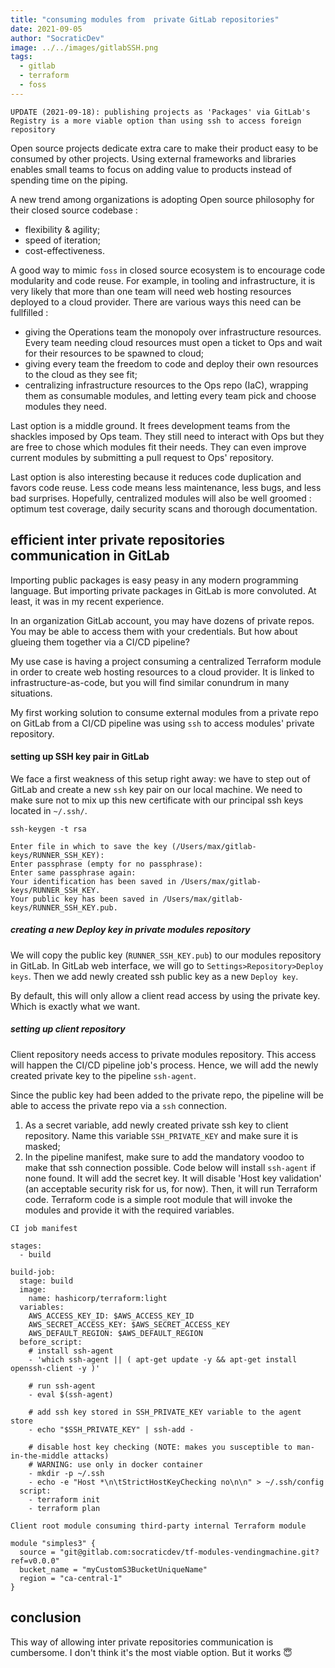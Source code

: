 ```yaml
---
title: "consuming modules from  private GitLab repositories"
date: 2021-09-05
author: "SocraticDev"
image: ../../images/gitlabSSH.png
tags:
  - gitlab
  - terraform
  - foss
---
```

`UPDATE (2021-09-18): publishing projects as 'Packages' via GitLab's Registry is a more viable option than using ssh to access foreign repository` 


Open source projects dedicate extra care to make their product easy to be consumed by other projects. Using external frameworks and libraries enables small teams to focus on adding value to products instead of spending time on the piping.

A new trend among organizations is adopting Open source philosophy for their closed source codebase : 
- flexibility & agility;
- speed of iteration;
- cost-effectiveness.

A good way to mimic `foss` in closed source ecosystem is to encourage code modularity and code reuse. For example, in tooling and infrastructure, it is very likely that more than one team will need web hosting resources deployed to a cloud provider. There are various ways this need can be fullfilled : 
- giving the Operations team the monopoly over infrastructure resources. Every team needing cloud resources must open a ticket to Ops and wait for their resources to be spawned to cloud;
- giving every team the freedom to code and deploy their own resources to the cloud as they see fit;
- centralizing infrastructure resources to the Ops repo (IaC), wrapping them as consumable modules, and letting every team pick and choose modules they need.

Last option is a middle ground. It frees development teams from the shackles imposed by Ops team. They still need to interact with Ops but they are free to chose which modules fit their needs. They can even improve current modules by submitting a pull request to Ops' repository.

Last option is also interesting because it reduces code duplication and favors code reuse. Less code means less maintenance, less bugs, and less bad surprises. Hopefully, centralized modules will also be well groomed : optimum test coverage, daily security scans and thorough documentation.

## efficient inter private repositories communication in GitLab
Importing public packages is easy peasy in any modern programming language. But importing private packages in GitLab is more convoluted. At least, it was in my recent experience.

In an organization GitLab account, you may have dozens of private repos. You may be able to access them with your credentials. But how about glueing them together via a CI/CD pipeline?

My use case is having a project consuming a centralized Terraform module in order to create web hosting resources to a cloud provider. It is linked to infrastructure-as-code, but you will find similar conundrum in many situations.

My first working solution to consume external modules from a private repo on GitLab from a CI/CD pipeline was using `ssh` to access modules' private repository.

#### setting up SSH key pair in GitLab
We face a first weakness of this setup right away: we have to step out of GitLab and create a new `ssh` key pair on our local machine. We need to make sure not to mix up this new certificate with our principal ssh keys located in `~/.ssh/`.

```
ssh-keygen -t rsa
```

```
Enter file in which to save the key (/Users/max/gitlab-keys/RUNNER_SSH_KEY):
Enter passphrase (empty for no passphrase):
Enter same passphrase again:
Your identification has been saved in /Users/max/gitlab-keys/RUNNER_SSH_KEY.
Your public key has been saved in /Users/max/gitlab-keys/RUNNER_SSH_KEY.pub.
```

##### creating a new Deploy key in private modules repository
We will copy the public key (`RUNNER_SSH_KEY.pub`) to our modules repository in GitLab. In GitLab web interface, we will go to `Settings>Repository>Deploy keys`. Then we add newly created ssh public key as a new `Deploy key`. 

By default, this will only allow a client read access by using the private key. Which is exactly what we want.

##### setting up client repository
Client repository needs access to private modules repository. This access will happen the CI/CD pipeline job's process. Hence, we will add the newly created private key to the pipeline `ssh-agent`. 

Since the public key had been added to the private repo, the pipeline will be able to access the private repo via a `ssh` connection.

1. As a secret variable, add newly created private ssh key to client repository. Name this variable `SSH_PRIVATE_KEY` and make sure it is masked;
2. In the pipeline manifest, make sure to add the mandatory voodoo to make that ssh connection possible. Code below will install `ssh-agent` if none found. It will add the secret key. It will disable 'Host key validation' (an acceptable security risk for us, for now). Then, it will run Terraform code. Terraform code is a simple root module that will invoke the modules and provide it with the required variables.

`CI job manifest`
```
stages:          
  - build

build-job:       
  stage: build
  image:
    name: hashicorp/terraform:light
  variables:
    AWS_ACCESS_KEY_ID: $AWS_ACCESS_KEY_ID
    AWS_SECRET_ACCESS_KEY: $AWS_SECRET_ACCESS_KEY
    AWS_DEFAULT_REGION: $AWS_DEFAULT_REGION
  before_script:
    # install ssh-agent
    - 'which ssh-agent || ( apt-get update -y && apt-get install openssh-client -y )'

    # run ssh-agent
    - eval $(ssh-agent)

    # add ssh key stored in SSH_PRIVATE_KEY variable to the agent store
    - echo "$SSH_PRIVATE_KEY" | ssh-add -

    # disable host key checking (NOTE: makes you susceptible to man-in-the-middle attacks)
    # WARNING: use only in docker container
    - mkdir -p ~/.ssh
    - echo -e "Host *\n\tStrictHostKeyChecking no\n\n" > ~/.ssh/config
  script:
    - terraform init
    - terraform plan
```

`Client root module consuming third-party internal Terraform module`
```
module "simples3" {
  source = "git@gitlab.com:socraticdev/tf-modules-vendingmachine.git?ref=v0.0.0"
  bucket_name = "myCustomS3BucketUniqueName"
  region = "ca-central-1"
}
```

## conclusion
This way of allowing inter private repositories communication is cumbersome. I don't think it's the most viable option. But it works 😇
